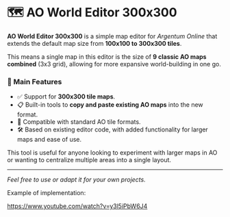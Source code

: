 # 🗺️ AO World Editor 300x300

**AO World Editor 300x300** is a simple map editor for *Argentum Online* that extends the default map size from **100x100 to 300x300 tiles**.

This means a single map in this editor is the size of **9 classic AO maps combined** (3x3 grid), allowing for more expansive world-building in one go.

### 🔧 Main Features

- ✅ Support for **300x300 tile maps**.
- 📋 Built-in tools to **copy and paste existing AO maps** into the new format.
- 🎯 Compatible with standard AO tile formats.
- 🛠️ Based on existing editor code, with added functionality for larger maps and ease of use.

This tool is useful for anyone looking to experiment with larger maps in AO or wanting to centralize multiple areas into a single layout.

---

*Feel free to use or adapt it for your own projects.*

Example of implementation:

https://www.youtube.com/watch?v=y3l5iPbW6J4
